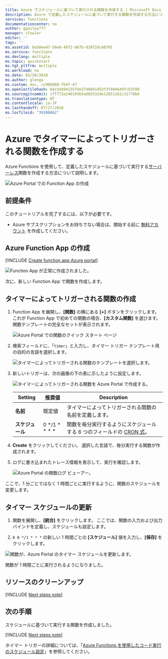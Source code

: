 ```yaml
---
title: Azure でスケジュールに基づいて実行される関数を作成する | Microsoft Docs
description: Azure で定義したスケジュールに基づいて実行する関数を作成する方法について説明します。
services: functions
documentationcenter: na
author: ggailey777
manager: cfowler
editor: ''
tags: ''
ms.assetid: ba50ee47-58e0-4972-b67b-828f2dc48701
ms.service: functions
ms.devlang: multiple
ms.topic: quickstart
ms.tgt_pltfrm: multiple
ms.workload: na
ms.date: 03/28/2018
ms.author: glenga
ms.custom: mvc, cc996988-fb4f-47
ms.openlocfilehash: 6dc5d494135fde3740d41453f3f484b49fcb3f80
ms.sourcegitcommit: cfff72e240193b5a802532de12651162c31778b6
ms.translationtype: HT
ms.contentlocale: ja-JP
ms.lasthandoff: 07/27/2018
ms.locfileid: "39308662"
---
```

# <a name="create-a-function-in-azure-that-is-triggered-by-a-timer"></a>Azure でタイマーによってトリガーされる関数を作成する

Azure Functions を使用して、定義したスケジュールに基づいて実行する[サーバーレス](https://azure.microsoft.com/overview/serverless-computing/)関数を作成する方法について説明します。

![Azure Portal での Function App の作成](./media/functions-create-scheduled-function/function-app-in-portal-editor.png)

## <a name="prerequisites"></a>前提条件

このチュートリアルを完了するには、以下が必要です。

+ Azure サブスクリプションをお持ちでない場合は、開始する前に [無料アカウント](https://azure.microsoft.com/free/?WT.mc_id=A261C142F) を作成してください。

## <a name="create-an-azure-function-app"></a>Azure Function App の作成

[!INCLUDE [Create function app Azure portal](../../includes/functions-create-function-app-portal.md)]

![Function App が正常に作成されました。](./media/functions-create-first-azure-function/function-app-create-success.png)

次に、新しい Function App で関数を作成します。

<a name="create-function"></a>

## <a name="create-a-timer-triggered-function"></a>タイマーによってトリガーされる関数の作成

1. Function App を展開し、**[関数]** の横にある **[+]** ボタンをクリックします。 これが Function App で初めての関数の場合、**[カスタム関数]** を選びます。 関数テンプレートの完全なセットが表示されます。

    ![Azure Portal での関数のクイック スタート ページ](./media/functions-create-scheduled-function/add-first-function.png)

2. 検索フィールドに、「`timer`」と入力し、タイマー トリガー テンプレート用の目的の言語を選択します。 

    ![タイマーによってトリガーされる関数のテンプレートを選択します。](./media/functions-create-scheduled-function/functions-create-timer-trigger.png)

3. 新しいトリガーは、次の画像の下の表に示したように設定します。

    ![タイマーによってトリガーされる関数を Azure Portal で作成する。](./media/functions-create-scheduled-function/functions-create-timer-trigger-2.png)

    | Setting | 推奨値 | Description |
    |---|---|---|
    | **名前** | 既定値 | タイマーによってトリガーされる関数の名前を定義します。 |
    | **スケジュール** | 0 \*/1 \* \* \* \* | 関数を毎分実行するようにスケジュールする 6 つのフィールドの [CRON 式](functions-bindings-timer.md#cron-expressions)。 |

2. **Create** をクリックしてください。 選択した言語で、毎分実行する関数が作成されます。

3. ログに書き込まれたトレース情報を表示して、実行を確認します。

    ![Azure Portal の関数ログ ビューアー。](./media/functions-create-scheduled-function/functions-timer-trigger-view-logs2.png)

ここで、1 分ごとではなく 1 時間ごとに実行するように、関数のスケジュールを変更します。 

## <a name="update-the-timer-schedule"></a>タイマー スケジュールの更新

1. 関数を展開し、**[統合]** をクリックします。 ここでは、関数の入力および出力バインドを定義し、スケジュールも設定します。 

2. `0 0 */1 * * *` の新しい 1 時間ごとの **[スケジュール]** 値を入力し、**[保存]** をクリックします。  

![関数が、Azure Portal のタイマー スケジュールを更新します。](./media/functions-create-scheduled-function/functions-timer-trigger-change-schedule.png)

関数が 1 時間ごとに実行されるようになりました。 

## <a name="clean-up-resources"></a>リソースのクリーンアップ

[!INCLUDE [Next steps note](../../includes/functions-quickstart-cleanup.md)]

## <a name="next-steps"></a>次の手順

スケジュールに基づいて実行する関数を作成しました。

[!INCLUDE [Next steps note](../../includes/functions-quickstart-next-steps.md)]

タイマー トリガーの詳細については、「[Azure Functions を使用したコード実行のスケジュール設定](functions-bindings-timer.md)」を参照してください。
